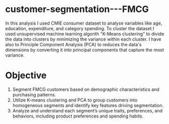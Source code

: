 # customer-segmentation---FMCG

In this analysis I used CMIE consumer dataset to analyse variables like age, education, expenditure, and category spending.
To cluster the dataset I used unsupervised machine learning algorith "K-Means clustering" to divide the data into clusters by minimizing the variance within each cluster.
I have also to Principle Component Analysis (PCA) to reduces the data's dimensions by converting it into principal components that capture the most variance.

# Objective 

1. Segment FMCG customers based on demographic characteristics and purchasing patterns.
2. Utilize K-means clustering and PCA to group customers into homogeneous segments and identify key features driving segmentation.
3. Analyze and understand each segment’s unique traits, preferences, and behaviors, including product preferences and spending habits.

